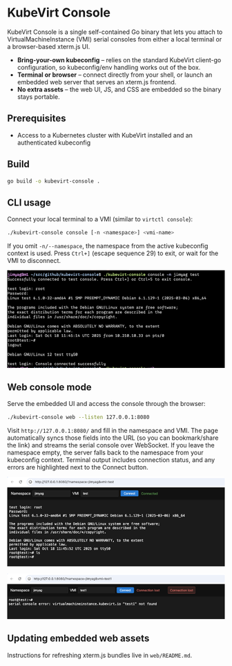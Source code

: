 # KubeVirt Console

KubeVirt Console is a single self-contained Go binary that lets you attach to VirtualMachineInstance (VMI) serial consoles from either a local terminal or a browser-based xterm.js UI.

- **Bring-your-own kubeconfig** – relies on the standard KubeVirt client-go configuration, so kubeconfig/env handling works out of the box.
- **Terminal or browser** – connect directly from your shell, or launch an embedded web server that serves an xterm.js frontend.
- **No extra assets** – the web UI, JS, and CSS are embedded so the binary stays portable.

## Prerequisites

- Access to a Kubernetes cluster with KubeVirt installed and an authenticated kubeconfig

## Build

```bash
go build -o kubevirt-console .
```

## CLI usage

Connect your local terminal to a VMI (similar to `virtctl console`):

```bash
./kubevirt-console console [-n <namespace>] <vmi-name>
```

If you omit `-n/--namespace`, the namespace from the active kubeconfig context is used. Press `Ctrl+]` (escape sequence 29) to exit, or wait for the VMI to disconnect.

![Console mode screenshot](images/console.png)

## Web console mode

Serve the embedded UI and access the console through the browser:

```bash
./kubevirt-console web --listen 127.0.0.1:8080
```

Visit `http://127.0.0.1:8080/` and fill in the namespace and VMI. The page automatically syncs those fields into the URL (so you can bookmark/share the link) and streams the serial console over WebSocket. If you leave the namespace empty, the server falls back to the namespace from your kubeconfig context. Terminal output includes connection status, and any errors are highlighted next to the Connect button.

![Web console screenshot](images/web.png)

![Web console error screenshot](images/web-error.png)

## Updating embedded web assets

Instructions for refreshing xterm.js bundles live in `web/README.md`.
